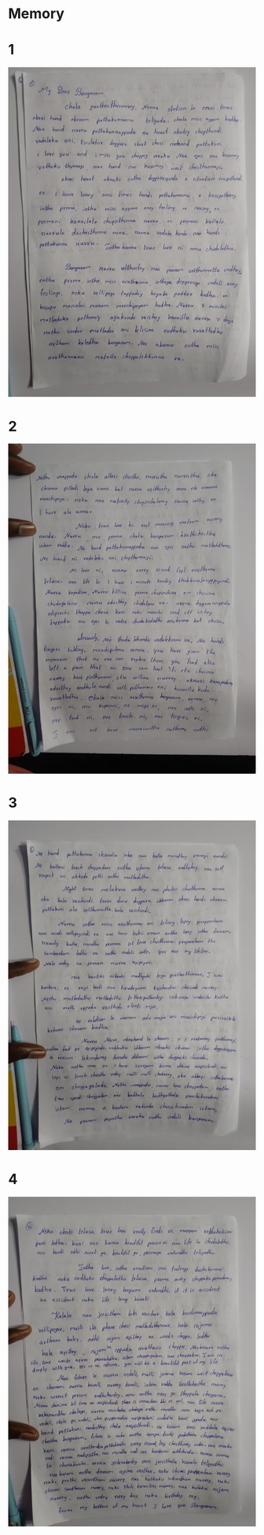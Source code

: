 # Memory



# 1

![cert](1.jpg)


# 2

![cert](2.jpg)




# 3

![cert](3.jpg)



# 4

![cert](4.jpg)


